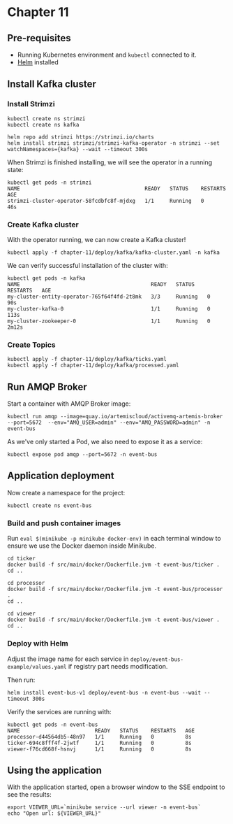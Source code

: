 # Chapter 11

## Pre-requisites

- Running Kubernetes environment and `kubectl` connected to it.
- [Helm](https://helm.sh/) installed

## Install Kafka cluster

### Install Strimzi

```shell
kubectl create ns strimzi
kubectl create ns kafka

helm repo add strimzi https://strimzi.io/charts
helm install strimzi strimzi/strimzi-kafka-operator -n strimzi --set watchNamespaces={kafka} --wait --timeout 300s
```

When Strimzi is finished installing, we will see the operator in a running state:

```shell
kubectl get pods -n strimzi
NAME                                        READY   STATUS    RESTARTS   AGE
strimzi-cluster-operator-58fcdbfc8f-mjdxg   1/1     Running   0          46s
```

### Create Kafka cluster

With the operator running, we can now create a Kafka cluster!

```shell
kubectl apply -f chapter-11/deploy/kafka/kafka-cluster.yaml -n kafka
```

We can verify successful installation of the cluster with:

```shell
kubectl get pods -n kafka
NAME                                          READY   STATUS    RESTARTS   AGE
my-cluster-entity-operator-765f64f4fd-2t8mk   3/3     Running   0          90s
my-cluster-kafka-0                            1/1     Running   0          113s
my-cluster-zookeeper-0                        1/1     Running   0          2m12s
```

### Create Topics

```shell
kubectl apply -f chapter-11/deploy/kafka/ticks.yaml
kubectl apply -f chapter-11/deploy/kafka/processed.yaml
```

## Run AMQP Broker

Start a container with AMQP Broker image:

```shell
kubectl run amqp --image=quay.io/artemiscloud/activemq-artemis-broker --port=5672  --env="AMQ_USER=admin" --env="AMQ_PASSWORD=admin" -n event-bus
``` 

As we've only started a Pod, we also need to expose it as a service:

```shell
kubectl expose pod amqp --port=5672 -n event-bus
```

## Application deployment

Now create a namespace for the project:

```shell
kubectl create ns event-bus
```

### Build and push container images

Run `eval $(minikube -p minikube docker-env)` in each terminal window to ensure we use the Docker daemon inside Minikube.

```shell
cd ticker
docker build -f src/main/docker/Dockerfile.jvm -t event-bus/ticker .
cd ..

cd processor
docker build -f src/main/docker/Dockerfile.jvm -t event-bus/processor .
cd ..

cd viewer
docker build -f src/main/docker/Dockerfile.jvm -t event-bus/viewer .
cd ..
```

### Deploy with Helm

Adjust the image name for each service in `deploy/event-bus-example/values.yaml` if registry part needs modification.

Then run:

```shell
helm install event-bus-v1 deploy/event-bus -n event-bus --wait --timeout 300s
```

Verify the services are running with:

```shell
kubectl get pods -n event-bus
NAME                        READY   STATUS    RESTARTS   AGE
processor-d44564db5-48n97   1/1     Running   0          8s
ticker-694c8fff4f-2jwtf     1/1     Running   0          8s
viewer-f76cd668f-hsnvj      1/1     Running   0          8s
```

## Using the application

With the application started,
open a browser window to the SSE endpoint to see the results:

```shell
export VIEWER_URL=`minikube service --url viewer -n event-bus`
echo "Open url: ${VIEWER_URL}"
```
